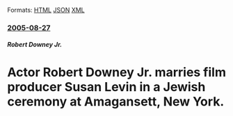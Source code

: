 
Formats: [HTML](/news/2005/08/27/actor-robert-downey-jr-marries-film-producer-susan-levin-in-a-jewish-ceremony-at-amagansett-new-york.html)  [JSON](/news/2005/08/27/actor-robert-downey-jr-marries-film-producer-susan-levin-in-a-jewish-ceremony-at-amagansett-new-york.json)  [XML](/news/2005/08/27/actor-robert-downey-jr-marries-film-producer-susan-levin-in-a-jewish-ceremony-at-amagansett-new-york.xml)  

### [2005-08-27](/news/2005/08/27/index.md)

##### Robert Downey Jr.
#  Actor Robert Downey Jr. marries film producer Susan Levin in a Jewish ceremony at Amagansett, New York. 



